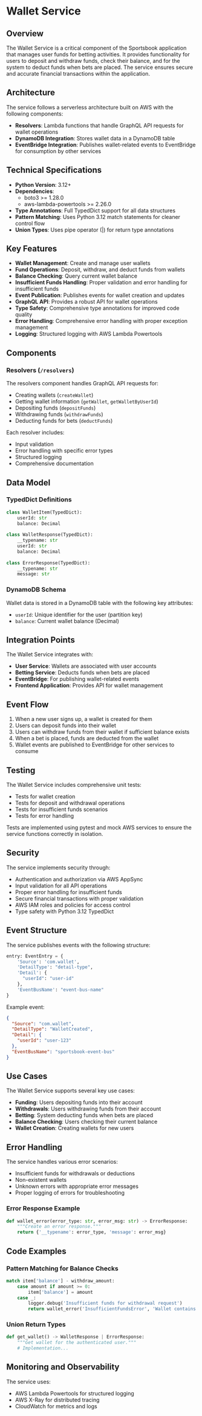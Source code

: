 # Wallet Service

## Overview
The Wallet Service is a critical component of the Sportsbook application that manages user funds for betting activities. It provides functionality for users to deposit and withdraw funds, check their balance, and for the system to deduct funds when bets are placed. The service ensures secure and accurate financial transactions within the application.

## Architecture
The service follows a serverless architecture built on AWS with the following components:

- **Resolvers**: Lambda functions that handle GraphQL API requests for wallet operations
- **DynamoDB Integration**: Stores wallet data in a DynamoDB table
- **EventBridge Integration**: Publishes wallet-related events to EventBridge for consumption by other services

## Technical Specifications

- **Python Version**: 3.12+
- **Dependencies**: 
  - boto3 >= 1.28.0
  - aws-lambda-powertools >= 2.26.0
- **Type Annotations**: Full TypedDict support for all data structures
- **Pattern Matching**: Uses Python 3.12 match statements for cleaner control flow
- **Union Types**: Uses pipe operator (|) for return type annotations

## Key Features

- **Wallet Management**: Create and manage user wallets
- **Fund Operations**: Deposit, withdraw, and deduct funds from wallets
- **Balance Checking**: Query current wallet balance
- **Insufficient Funds Handling**: Proper validation and error handling for insufficient funds
- **Event Publication**: Publishes events for wallet creation and updates
- **GraphQL API**: Provides a robust API for wallet operations
- **Type Safety**: Comprehensive type annotations for improved code quality
- **Error Handling**: Comprehensive error handling with proper exception management
- **Logging**: Structured logging with AWS Lambda Powertools

## Components

### Resolvers (`/resolvers`)
The resolvers component handles GraphQL API requests for:
- Creating wallets (`createWallet`)
- Getting wallet information (`getWallet`, `getWalletByUserId`)
- Depositing funds (`depositFunds`)
- Withdrawing funds (`withdrawFunds`)
- Deducting funds for bets (`deductFunds`)

Each resolver includes:
- Input validation
- Error handling with specific error types
- Structured logging
- Comprehensive documentation

## Data Model

### TypedDict Definitions

```python
class WalletItem(TypedDict):
    userId: str
    balance: Decimal
    
class WalletResponse(TypedDict):
    __typename: str
    userId: str
    balance: Decimal
    
class ErrorResponse(TypedDict):
    __typename: str
    message: str
```

### DynamoDB Schema

Wallet data is stored in a DynamoDB table with the following key attributes:
- `userId`: Unique identifier for the user (partition key)
- `balance`: Current wallet balance (Decimal)

## Integration Points

The Wallet Service integrates with:
- **User Service**: Wallets are associated with user accounts
- **Betting Service**: Deducts funds when bets are placed
- **EventBridge**: For publishing wallet-related events
- **Frontend Application**: Provides API for wallet management

## Event Flow

1. When a new user signs up, a wallet is created for them
2. Users can deposit funds into their wallet
3. Users can withdraw funds from their wallet if sufficient balance exists
4. When a bet is placed, funds are deducted from the wallet
5. Wallet events are published to EventBridge for other services to consume

## Testing

The Wallet Service includes comprehensive unit tests:
- Tests for wallet creation
- Tests for deposit and withdrawal operations
- Tests for insufficient funds scenarios
- Tests for error handling

Tests are implemented using pytest and mock AWS services to ensure the service functions correctly in isolation.

## Security

The service implements security through:
- Authentication and authorization via AWS AppSync
- Input validation for all API operations
- Proper error handling for insufficient funds
- Secure financial transactions with proper validation
- AWS IAM roles and policies for access control
- Type safety with Python 3.12 TypedDict

## Event Structure

The service publishes events with the following structure:

```python
entry: EventEntry = {
    'Source': 'com.wallet',
    'DetailType': "detail-type",
    'Detail': {
      "userId": "user-id"
    },
    'EventBusName': "event-bus-name"
}
```

Example event:
```json
{
  "Source": "com.wallet",
  "DetailType": "WalletCreated",
  "Detail": {
    "userId": "user-123"
  },
  "EventBusName": "sportsbook-event-bus"
}
```

## Use Cases

The Wallet Service supports several key use cases:
- **Funding**: Users depositing funds into their account
- **Withdrawals**: Users withdrawing funds from their account
- **Betting**: System deducting funds when bets are placed
- **Balance Checking**: Users checking their current balance
- **Wallet Creation**: Creating wallets for new users

## Error Handling

The service handles various error scenarios:
- Insufficient funds for withdrawals or deductions
- Non-existent wallets
- Unknown errors with appropriate error messages
- Proper logging of errors for troubleshooting

### Error Response Example

```python
def wallet_error(error_type: str, error_msg: str) -> ErrorResponse:
    """Create an error response."""
    return {'__typename': error_type, 'message': error_msg}
```

## Code Examples

### Pattern Matching for Balance Checks

```python
match item['balance'] - withdraw_amount:
    case amount if amount >= 0:
        item['balance'] = amount
    case _:
        logger.debug('Insufficient funds for withdrawal request')
        return wallet_error('InsufficientFundsError', 'Wallet contains insufficient funds to withdraw')
```

### Union Return Types

```python
def get_wallet() -> WalletResponse | ErrorResponse:
    """Get wallet for the authenticated user."""
    # Implementation...
```

## Monitoring and Observability

The service uses:
- AWS Lambda Powertools for structured logging
- AWS X-Ray for distributed tracing
- CloudWatch for metrics and logs
